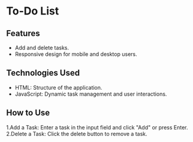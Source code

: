 # To-Do List

## Features
- Add and delete tasks.
- Responsive design for mobile and desktop users.
## Technologies Used 
- HTML: Structure of the application.
- JavaScript: Dynamic task management and user interactions.
## How to Use
  1.Add a Task: Enter a task in the input field and click "Add" or press Enter.
  2.Delete a Task: Click the delete button to remove a task.
